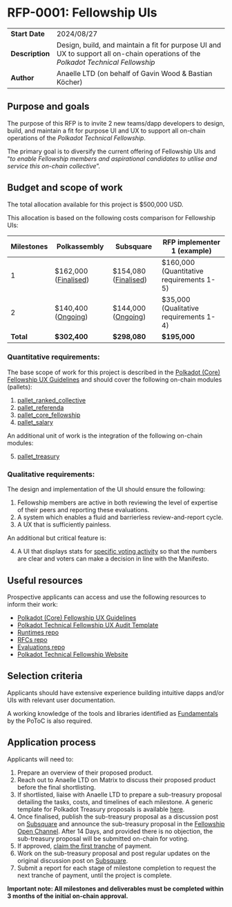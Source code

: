 # RFP-0001: Fellowship UIs

|                 |                                                                                                                                   |
| --------------- | --------------------------------------------------------------------------------------------------------------------------------- |
| **Start Date**  | 2024/08/27                                                                                                                        |
| **Description** | Design, build, and maintain a fit for purpose UI and UX to support all on-chain operations of the *Polkadot Technical Fellowship* |
| **Author**      | Anaelle LTD (on behalf of Gavin Wood & Bastian Köcher)                                                                            |


## Purpose and goals

The purpose of this RFP is to invite 2 new teams/dapp developers to design, build, and maintain a fit for purpose UI and UX to support all on-chain operations of the *Polkadot Technical Fellowship*.

The primary goal is to diversify the current offering of Fellowship UIs and “*to enable Fellowship members and aspirational candidates to utilise and service this on-chain collective*”.



## Budget and scope of work

The total allocation available for this project is $500,000 USD.

This allocation is based on the following costs comparison for Fellowship UIs:

|Milestones |Polkassembly |Subsquare |RFP implementer 1 (example)|
|-----------|-------------|----------|-------------------------|
|1          |$162,000 ([Finalised](https://docs.google.com/document/d/1lZGlBugwFcP_P5rfLpMyCFW49C_xqEkiFDA0zZETK3Y/edit#heading=h.dbbxpr5zj24u)) |$154,080 ([Finalised](https://polkadot.subsquare.io/referenda/631)) |$160,000 (Quantitative requirements 1-5) |
|2          |$140,400 ([Ongoing](https://docs.google.com/document/d/1cClkj64t-BC92MIV3-Fq696Ac5yUJHBnnJkBZR4tz70/edit#heading=h.bxakey85xitb)) |$144,000 ([Ongoing](https://polkadot.subsquare.io/referenda/1001)) |$35,000 (Qualitative requirements 1-4) |
|**Total**      |**$302,400** |**$298,080** |**$195,000** |

### Quantitative requirements:
The base scope of work for this project is described in the [Polkadot (Core) Fellowship UX Guidelines](https://hackmd.io/33pI3HvlSkycp-1dQjRLZA) and should cover the following on-chain modules (pallets):
1. [pallet_ranked_collective](https://docs.rs/pallet-ranked-collective/latest/pallet_ranked_collective/)
2. [pallet_referenda](https://docs.rs/pallet-referenda/latest/pallet_referenda/)
3. [pallet_core_fellowship](https://docs.rs/pallet-core-fellowship/latest/pallet_core_fellowship/)
4. [pallet_salary](https://docs.rs/pallet-salary/latest/pallet_salary/) 

An additional unit of work is the integration of the following on-chain modules:

5. [pallet_treasury](https://docs.rs/pallet-treasury/latest/pallet_treasury/)

### Qualitative requirements: 
The design and implementation of the UI should ensure the following:
1. Fellowship members are active in both reviewing the level of expertise of their peers and reporting these evaluations.
2. A system which enables a fluid and barrierless review-and-report cycle.
3. A UX that is sufficiently painless.

An additional but critical feature is:

4. A UI that displays stats for [specific voting activity](https://github.com/polkadot-fellows/Evidences/pull/40#discussion_r1668419965) so that the numbers are clear and voters can make a decision in line with the Manifesto.


## Useful resources
Prospective applicants can access and use the following resources to inform their work:
- [Polkadot (Core) Fellowship UX Guidelines](https://hackmd.io/33pI3HvlSkycp-1dQjRLZA)
- [Polkadot Technical Fellowship UX Audit Template](https://docs.google.com/document/d/1a6qe76yks2JKpjEjQY4WFxYApbAcaG4mJkEljoWn0hc/edit?usp=sharing)
- [Runtimes repo](https://github.com/polkadot-fellows/runtimes)
- [RFCs repo](https://github.com/polkadot-fellows/RFCs)
- [Evaluations repo](https://github.com/polkadot-fellows/Evaluations)
- [Polkadot Technical Fellowship Website](https://polkadot-fellows.xyz/)


## Selection criteria
Applicants should have extensive experience building intuitive dapps and/or UIs with relevant user documentation.

A working knowledge of the tools and libraries identified as [Fundamentals](https://github.com/polkadot-tooling-collective/collective/blob/master/mission_list.md) by the PoToC is also required.


## Application process
Applicants will need to:

1. Prepare an overview of their proposed product.
2. Reach out to Anaelle LTD on Matrix to discuss their proposed product before the final shortlisting.
3. If shortlisted, liaise with Anaelle LTD to prepare a sub-treasury proposal detailing the tasks, costs, and timelines of each milestone. A generic template for Polkadot Treasury proposals is available [here](https://docs.google.com/document/d/1SQ3We_vLahpuLDg1op0ebr3C2CPwneEh2RlQduHfRVY/edit#heading=h.e126djyh5msy). 
4. Once finalised, publish the sub-treasury proposal as a discussion post on [Subsquare](https://collectives.subsquare.io/discussions) and announce the sub-treasury proposal in the [Fellowship Open Channel](https://matrix.to/#/#fellowship-open-channel:parity.io). After 14 Days, and provided there is no objection, the sub-treasury proposal will be submitted on-chain for voting. 
5. If approved, [claim the first tranche](https://polkadot.js.org/apps/?rpc=wss%3A%2F%2Fsys.ibp.network%2Fcollectives-polkadot#/extrinsics/decode/0x410600000000) of payment. 
6. Work on the sub-treasury proposal and post regular updates on the original discussion post on [Subsquare](https://collectives.subsquare.io/discussions). 
7. Submit a report for each stage of milestone completion to request the next tranche of payment, until the project is complete.

**Important note: All milestones and deliverables must be completed within 3 months of the initial on-chain approval.**
